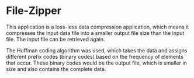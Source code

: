 # File-Zipper

This application is a loss-less data compression application, which means it compresses the input data file into a smaller output file size than the input file. The input file can be retrieved again.

The Huffman coding algorithm was used, which takes the data and assigns different prefix codes (binary codes) based on the frequency of elements that occur. These binary codes would be the output file, which is smaller in size and also contains the complete data.
